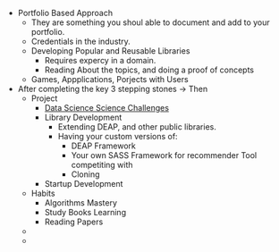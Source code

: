 - Portfolio Based Approach
	- They are something you shoul able to document and add to your portfolio.
	- Credentials in the industry.
	- Developing Popular and Reusable Libraries
		- Requires expercy in a domain.
		- Reading About the topics, and doing a proof of concepts
	- Games, Appplications, Porjects  with Users
- After completing the key 3 stepping stones -> Then
	- Project
		- [Data Science Science Challenges](https://www.kaggle.com/competitions)
		- Library Development
			- Extending DEAP, and other public libraries.
			- Having your custom versions of:
				- DEAP Framework
				- Your own SASS Framework for recommender Tool competiting with
				- Cloning
		- Startup Development
	- Habits
		- Algorithms Mastery
		- Study Books Learning
		- Reading Papers
	-
	-